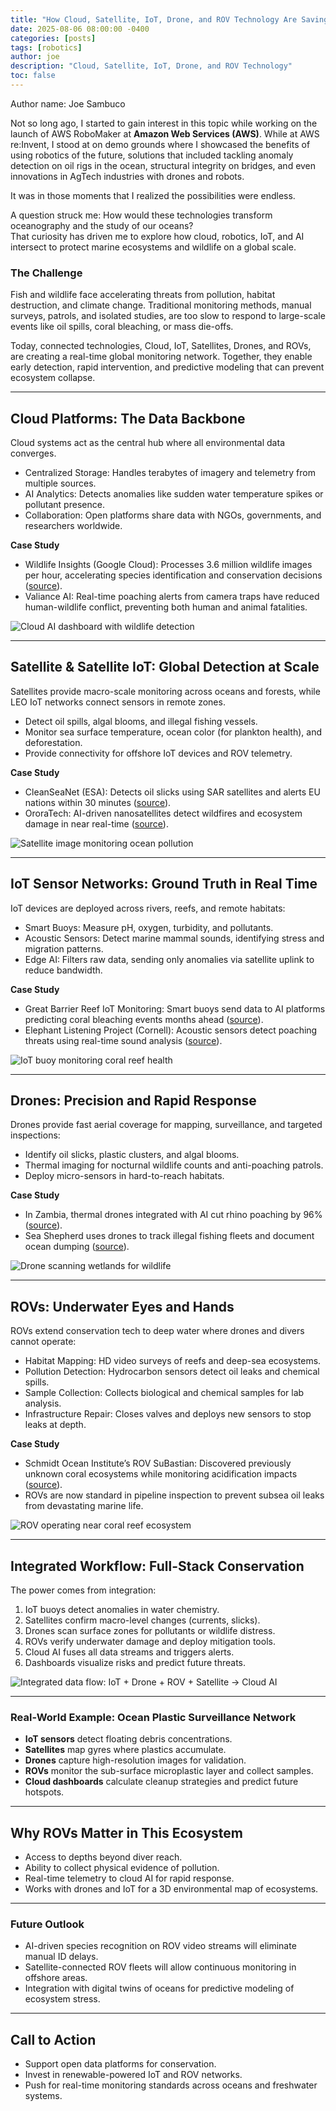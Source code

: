 ```yaml
---
title: "How Cloud, Satellite, IoT, Drone, and ROV Technology Are Saving Fish and Wildlife from Pollution and Climate Change"
date: 2025-08-06 08:00:00 -0400
categories: [posts]
tags: [robotics]
author: joe
description: "Cloud, Satellite, IoT, Drone, and ROV Technology"
toc: false
---
```

Author name: Joe Sambuco

Not so long ago, I started to gain interest in this topic while working on the launch of AWS RoboMaker at **Amazon Web Services (AWS)**.
While at AWS re:Invent, I stood at on demo grounds where I showcased the benefits of using robotics of the future, solutions that included tackling anomaly detection on oil rigs in the ocean, structural integrity on bridges, and even innovations in AgTech industries with drones and robots.
 
It was in those moments that I realized the possibilities were endless. 

A question struck me: How would these technologies transform oceanography and the study of our oceans?  
That curiosity has driven me to explore how cloud, robotics, IoT, and AI intersect to protect marine ecosystems and wildlife on a global scale.

### The Challenge
Fish and wildlife face accelerating threats from pollution, habitat destruction, and climate change. Traditional monitoring methods, manual surveys, patrols, and isolated studies, are too slow to respond to large-scale events like oil spills, coral bleaching, or mass die-offs.

Today, connected technologies, Cloud, IoT, Satellites, Drones, and ROVs, are creating a real-time global monitoring network. Together, they enable early detection, rapid intervention, and predictive modeling that can prevent ecosystem collapse.

---

## Cloud Platforms: The Data Backbone
Cloud systems act as the central hub where all environmental data converges.
- Centralized Storage: Handles terabytes of imagery and telemetry from multiple sources.
- AI Analytics: Detects anomalies like sudden water temperature spikes or pollutant presence.
- Collaboration: Open platforms share data with NGOs, governments, and researchers worldwide.

**Case Study**
- Wildlife Insights (Google Cloud): Processes 3.6 million wildlife images per hour, accelerating species identification and conservation decisions ([source](https://sustainability.google/operating-sustainably/stories/wildlife-insights/?utm_source=chatgpt.com)).
- Valiance AI: Real-time poaching alerts from camera traps have reduced human-wildlife conflict, preventing both human and animal fatalities.

![Cloud AI dashboard with wildlife detection](https://www.mdpi.com/2079-9292/11/1/51)

---

## Satellite & Satellite IoT: Global Detection at Scale
Satellites provide macro-scale monitoring across oceans and forests, while LEO IoT networks connect sensors in remote zones.
- Detect oil spills, algal blooms, and illegal fishing vessels.
- Monitor sea surface temperature, ocean color (for plankton health), and deforestation.
- Provide connectivity for offshore IoT devices and ROV telemetry.

**Case Study**
- CleanSeaNet (ESA): Detects oil slicks using SAR satellites and alerts EU nations within 30 minutes ([source](https://en.wikipedia.org/wiki/CleanSeaNet?utm_source=chatgpt.com)).
- OroraTech: AI-driven nanosatellites detect wildfires and ecosystem damage in near real-time ([source](https://blogs.nvidia.com/blog/ai-protects-wildlife/?utm_source=chatgpt.com)).

![Satellite image monitoring ocean pollution](https://www.mdpi.com/2071-1050/14/18/11101)

---

## IoT Sensor Networks: Ground Truth in Real Time
IoT devices are deployed across rivers, reefs, and remote habitats:
- Smart Buoys: Measure pH, oxygen, turbidity, and pollutants.
- Acoustic Sensors: Detect marine mammal sounds, identifying stress and migration patterns.
- Edge AI: Filters raw data, sending only anomalies via satellite uplink to reduce bandwidth.

**Case Study**
- Great Barrier Reef IoT Monitoring: Smart buoys send data to AI platforms predicting coral bleaching events months ahead ([source](https://pharosproject.eu/blog/how-ai-drones-and-iot-are-transforming-ocean-protection/?utm_source=chatgpt.com)).
- Elephant Listening Project (Cornell): Acoustic sensors detect poaching threats using real-time sound analysis ([source](https://www.nutanix.com/theforecastbynutanix/industry/preserving-biodiversity-with-cloud-computing-technology?utm_source=chatgpt.com)).

![IoT buoy monitoring coral reef health](https://www.mdpi.com/2504-446X/6/8/117)

---

## Drones: Precision and Rapid Response
Drones provide fast aerial coverage for mapping, surveillance, and targeted inspections:
- Identify oil slicks, plastic clusters, and algal blooms.
- Thermal imaging for nocturnal wildlife counts and anti-poaching patrols.
- Deploy micro-sensors in hard-to-reach habitats.

**Case Study**
- In Zambia, thermal drones integrated with AI cut rhino poaching by 96% ([source](https://geospatialworld.net/blogs/drones-and-ai-assist-in-mapping-ecology-wildlife-conservation/?utm_source=chatgpt.com)).
- Sea Shepherd uses drones to track illegal fishing fleets and document ocean dumping ([source](https://www.theguardian.com/environment/2024/mar/26/drones-beyond-effective-for-animal-rights-campaigners-around-the-world?utm_source=chatgpt.com)).

![Drone scanning wetlands for wildlife](https://www.mdpi.com/2504-446X/9/1/52)

---

## ROVs: Underwater Eyes and Hands
ROVs extend conservation tech to deep water where drones and divers cannot operate:
- Habitat Mapping: HD video surveys of reefs and deep-sea ecosystems.
- Pollution Detection: Hydrocarbon sensors detect oil leaks and chemical spills.
- Sample Collection: Collects biological and chemical samples for lab analysis.
- Infrastructure Repair: Closes valves and deploys new sensors to stop leaks at depth.

**Case Study**
- Schmidt Ocean Institute’s ROV SuBastian: Discovered previously unknown coral ecosystems while monitoring acidification impacts ([source](https://schmidtocean.org/technology/rov-subastian/?utm_source=chatgpt.com)).
- ROVs are now standard in pipeline inspection to prevent subsea oil leaks from devastating marine life.

![ROV operating near coral reef ecosystem](https://www.mdpi.com/2071-1050/14/8/4745)

---

## Integrated Workflow: Full-Stack Conservation
The power comes from integration:
1. IoT buoys detect anomalies in water chemistry.
2. Satellites confirm macro-level changes (currents, slicks).
3. Drones scan surface zones for pollutants or wildlife distress.
4. ROVs verify underwater damage and deploy mitigation tools.
5. Cloud AI fuses all data streams and triggers alerts.
6. Dashboards visualize risks and predict future threats.

![Integrated data flow: IoT + Drone + ROV + Satellite → Cloud AI](https://www.mdpi.com/2071-1050/14/18/11101)

---

### Real-World Example: Ocean Plastic Surveillance Network
- **IoT sensors** detect floating debris concentrations.
- **Satellites** map gyres where plastics accumulate.
- **Drones** capture high-resolution images for validation.
- **ROVs** monitor the sub-surface microplastic layer and collect samples.
- **Cloud dashboards** calculate cleanup strategies and predict future hotspots.

---

## Why ROVs Matter in This Ecosystem
- Access to depths beyond diver reach.
- Ability to collect physical evidence of pollution.
- Real-time telemetry to cloud AI for rapid response.
- Works with drones and IoT for a 3D environmental map of ecosystems.

---

### Future Outlook
- AI-driven species recognition on ROV video streams will eliminate manual ID delays.
- Satellite-connected ROV fleets will allow continuous monitoring in offshore areas.
- Integration with digital twins of oceans for predictive modeling of ecosystem stress.

---

## Call to Action
- Support open data platforms for conservation.
- Invest in renewable-powered IoT and ROV networks.
- Push for real-time monitoring standards across oceans and freshwater systems.
